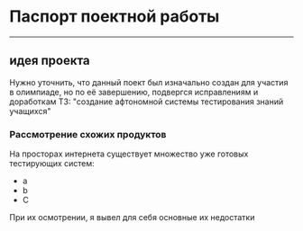 # Паспорт поектной работы


---

## идея проекта

Нужно уточнить, что данный поект был изначально создан для участия в олимпиаде, но по её завершению, подвергся исправлениям и доработкам
ТЗ: "создание афтономной системы тестирования знаний учащихся"

### Рассмотрение схожих продуктов 

На просторах интернета существует множество уже готовых тестирующих систем:

- a
- b
- C

При их осмотрении, я вывел для себя основные их недостатки